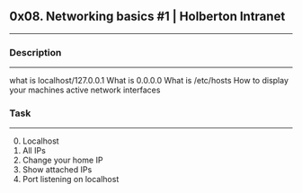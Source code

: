 ## 0x08. Networking basics #1 | Holberton Intranet
---

### Description
---
what is localhost/127.0.0.1
What is 0.0.0.0
What is /etc/hosts
How to display your machines active network interfaces

### Task
---
0. Localhost
1. All IPs
2. Change your home IP
3. Show attached IPs
4. Port listening on localhost
